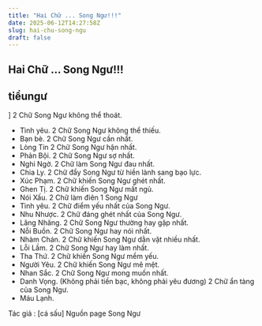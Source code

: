 ```yaml
---
title: "Hai Chữ ... Song Ngư!!!"
date: 2025-06-12T14:27:58Z
slug: hai-chu-song-ngu
draft: false
---
```


## Hai Chữ ... Song Ngư!!!

## tiểungư

]
2 Chữ Song Ngư không thể thoát.
- Tình yêu.
2 Chữ Song Ngư không thể thiếu.
- Bạn bè.
2 Chữ Song Ngư cần nhất.
- Lòng Tin
2 Chữ Song Ngư hận nhất.
- Phản Bội.
2 Chữ Song Ngư sợ nhất.
- Nghi Ngờ.
2 Chữ làm Song Ngư đau nhất.
- Chia Ly.
2 Chữ đẩy Song Ngư từ hiền lành sang bạo lực.
- Xúc Phạm.
2 Chữ khiến Song Ngư ghét nhất.
- Ghen Tị.
2 Chữ khiến Song Ngư mất ngủ.
- Nói Xấu.
2 Chữ làm điên 1 Song Ngư
- Tình yêu.
2 Chữ điểm yếu nhất của Song Ngư.
- Nhu Nhược.
2 Chữ đáng ghét nhất của Song Ngư.
- Lăng Nhăng.
2 Chữ Song Ngư thường hay gặp nhất.
- Nỗi Buồn.
2 Chữ Song Ngư hay nói nhất.
- Nhàm Chán.
2 Chữ khiến Song Ngư dằn vặt nhiều nhất.
- Lỗi Lầm.
2 Chữ Song Ngư hay làm nhất.
- Tha Thứ.
2 Chữ khiến Song Ngư mềm yếu.
- Người Yêu.
2 Chữ khiến Song Ngư mê mệt.
- Nhan Sắc.
2 Chữ Song Ngư mong muốn nhất.
- Danh Vọng. (Không phải tiền bạc, không phải yêu đương)
2 Chữ ẩn tàng của Song Ngư.
- Máu Lạnh.    
 
 
Tác giả : [cá sấu]
Nguồn page Song Ngư
